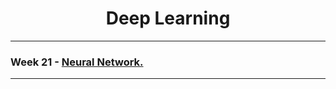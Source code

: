 <h1 align="center">Deep Learning</h1>

---

### Week 21 - [Neural Network.](https://github.com/DarshanRokkad/Data_Science/tree/master/05_Deep_Learning/Week_21_Neural_Network)

---

